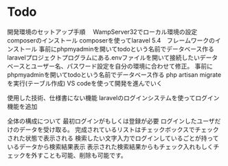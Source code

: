 # Todo

開発環境のセットアップ手順
　WampServer32でローカル環境の設定
  composerのインストール
  composerを使ってlaravel 5.4　フレームワークのインストール
  事前にphpmyadminを開いてtodoという名前でデータベース作る
  laravelプロジェクトプログラムにある.envファイルを開いて接続したいデータベースとユーザー名、パスワード設定を自分の環境に合わせて修正。
  事前にphpmyadminを開いてtodoという名前でデータベース作る
  php artisan migrateを実行(テーブル作成)
  VS codeを使って開発を進んでいく

使用した技術、仕様書にない機能
  laravelのログインシステムを使ってログイン機能を追加
  
  
全体の構成について
  最初ログインがもしくは登録が必要
  ログインしたユーザだけのデータを受け取る。
  完成されているリストはチェックボックスでチェックされた状態で表示される
  検索したい文字入力でログインしているごとが持っているデータから検索結果表示
  表示された検索結果からもチェック入れもしくチェックを外すことも可能、削除も可能です。
  
  
 
